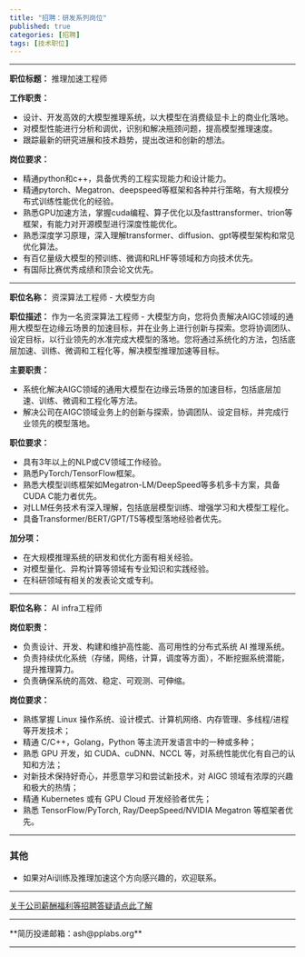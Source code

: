 ```yaml
---
title: "招聘：研发系列岗位"
published: true
categories: [招聘]
tags: [技术职位]
---
```


<hr>

**职位标题：** 推理加速工程师

**工作职责：**
- 设计、开发高效的大模型推理系统，以大模型在消费级显卡上的商业化落地。
- 对模型性能进行分析和调优，识别和解决瓶颈问题，提高模型推理速度。
- 跟踪最新的研究进展和技术趋势，提出改进和创新的想法。

**岗位要求：**
- 精通python和c++，具备优秀的工程实现能力和设计能力。
- 精通pytorch、Megatron、deepspeed等框架和各种并行策略，有大规模分布式训练性能优化的经验。
- 熟悉GPU加速方法，掌握cuda编程、算子优化以及fasttransformer、trion等框架，有能力对开源模型进行深度性能优化。
- 熟悉深度学习原理，深入理解transformer、diffusion、gpt等模型架构和常见优化算法。
- 有百亿量级大模型的预训练、微调和RLHF等领域和方向技术优先。
- 有国际比赛优秀成绩和顶会论文优先。


<hr>

**职位名称：** 资深算法工程师 - 大模型方向

**职位描述：**
作为一名资深算法工程师 - 大模型方向，您将负责解决AIGC领域的通用大模型在边缘云场景的加速目标，并在业务上进行创新与探索。您将协调团队、设定目标，以行业领先的水准完成大模型的落地。您将通过系统化的方法，包括底层加速、训练、微调和工程化等，解决模型推理加速等目标。

**主要职责：**
- 系统化解决AIGC领域的通用大模型在边缘云场景的加速目标，包括底层加速、训练、微调和工程化等方法。
- 解决公司在AIGC领域业务上的创新与探索，协调团队、设定目标，并完成行业领先的模型落地。

**职位要求：**
- 具有3年以上的NLP或CV领域工作经验。
- 熟悉PyTorch/TensorFlow框架。
- 熟悉大模型训练框架如Megatron-LM/DeepSpeed等多机多卡方案，具备CUDA C能力者优先。
- 对LLM任务技术有深入理解，包括底层模型训练、增强学习和大模型工程化。
- 具备Transformer/BERT/GPT/T5等模型落地经验者优先。

**加分项：**
- 在大规模推理系统的研发和优化方面有相关经验。
- 对模型量化、异构计算等领域有专业知识和实践经验。
- 在科研领域有相关的发表论文或专利。

<hr>

**职位名称：** AI infra工程师

**岗位职责：**
- 负责设计、开发、构建和维护高性能、高可用性的分布式系统 AI 推理系统。
- 负责持续优化系统（存储，网络，计算，调度等方面），不断挖掘系统潜能，提升推理算力。
- 负责确保系统的高效、稳定、可观测、可伸缩。

**岗位要求：**
- 熟练掌握 Linux 操作系统、设计模式、计算机网络、内存管理、多线程/进程等开发技术；
- 精通 C/C++，Golang，Python 等主流开发语言中的一种或多种；
- 熟悉 GPU 开发，如 CUDA、cuDNN、NCCL 等，对系统性能优化有自己的认知和方法；
- 对新技术保持好奇心，并愿意学习和尝试新技术，对 AIGC 领域有浓厚的兴趣和极大的热情；
- 精通 Kubernetes 或有 GPU Cloud 开发经验者优先；
- 熟悉 TensorFlow/PyTorch, Ray/DeepSpeed/NVIDIA Megatron 等框架者优先。

<hr>

### 其他
- 如果对Ai训练及推理加速这个方向感兴趣的，欢迎联系。

<hr>

[关于公司薪酬福利等招聘答疑请点此了解](https://www.ashma.info/2021/03/31/Q&A-of-hiring/)

<hr>
**简历投递邮箱：ash@pplabs.org**
<hr/>
